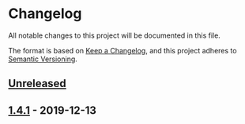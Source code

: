 # Changelog
All notable changes to this project will be documented in this file.

The format is based on [Keep a Changelog](https://keepachangelog.com/en/1.0.0/),
and this project adheres to [Semantic Versioning](https://semver.org/spec/v2.0.0.html).

## [Unreleased]

## [1.4.1] - 2019-12-13

[Unreleased]: https://github.com/PDAL/java/compare/1.4.1...HEAD
[1.4.1]: https://github.com/sbt/sbt-jni/compare/1.4.0...1.4.1
